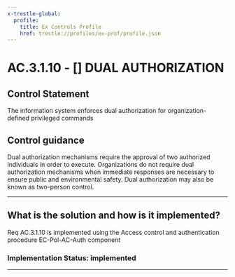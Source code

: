 ```yaml
---
x-trestle-global:
  profile:
    title: Ex Controls Profile
    href: trestle://profiles/ex-prof/profile.json
---
```


# AC.3.1.10 - \[\] DUAL AUTHORIZATION

## Control Statement

The information system enforces dual authorization for organization-defined privileged commands

## Control guidance

Dual authorization mechanisms require the approval of two authorized individuals in order to execute. Organizations do not require dual authorization mechanisms when immediate responses are necessary to ensure public and environmental safety. Dual authorization may also be known as two-person control.

______________________________________________________________________

## What is the solution and how is it implemented?

<!-- For implementation status enter one of: implemented, partial, planned, alternative, not-applicable -->

<!-- Note that the list of rules under ### Rules: is read-only and changes will not be captured after assembly to JSON -->

Req AC.3.1.10  is implemented using the Access control and authentication procedure EC-Pol-AC-Auth component

### Implementation Status: implemented

______________________________________________________________________
